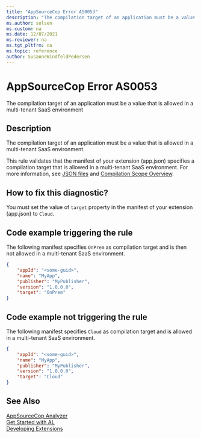 ```yaml
---
title: "AppSourceCop Error AS0053"
description: "The compilation target of an application must be a value that is allowed in a multi-tenant SaaS environment."
ms.author: solsen
ms.custom: na
ms.date: 12/07/2021
ms.reviewer: na
ms.tgt_pltfrm: na
ms.topic: reference
author: SusanneWindfeldPedersen
---
```

[//]: # (START>DO_NOT_EDIT)
[//]: # (IMPORTANT:Do not edit any of the content between here and the END>DO_NOT_EDIT.)
[//]: # (Any modifications should be made in the .xml files in the ModernDev repo.)
# AppSourceCop Error AS0053
The compilation target of an application must be a value that is allowed in a multi-tenant SaaS environment

## Description
The compilation target of an application must be a value that is allowed in a multi-tenant SaaS environment.

[//]: # (IMPORTANT: END>DO_NOT_EDIT)

This rule validates that the manifest of your extension (app.json) specifies a compilation target that is allowed in a multi-tenant SaaS environment. For more information, see [JSON files](../devenv-json-files.md) and [Compilation Scope Overview](../devenv-compilation-scope-overview.md).

## How to fix this diagnostic?

You must set the value of `target` property in the manifest of your extension (app.json) to `Cloud`.

## Code example triggering the rule

The following manifest specifies `OnPrem` as compilation target and is then not allowed in a multi-tenant SaaS environment. 

```JSON
{
    "appId": "<some-guid>",
    "name": "MyApp",
    "publisher": "MyPublisher",
    "version": "1.0.0.0",
    "target": "OnPrem"
}
```

## Code example not triggering the rule

The following manifest specifies `Cloud` as compilation target and is allowed in a multi-tenant SaaS environment. 

```JSON
{
    "appId": "<some-guid>",
    "name": "MyApp",
    "publisher": "MyPublisher",
    "version": "1.0.0.0",
    "target": "Cloud"
}
```

## See Also  
[AppSourceCop Analyzer](appsourcecop.md)  
[Get Started with AL](../devenv-get-started.md)  
[Developing Extensions](../devenv-dev-overview.md)  